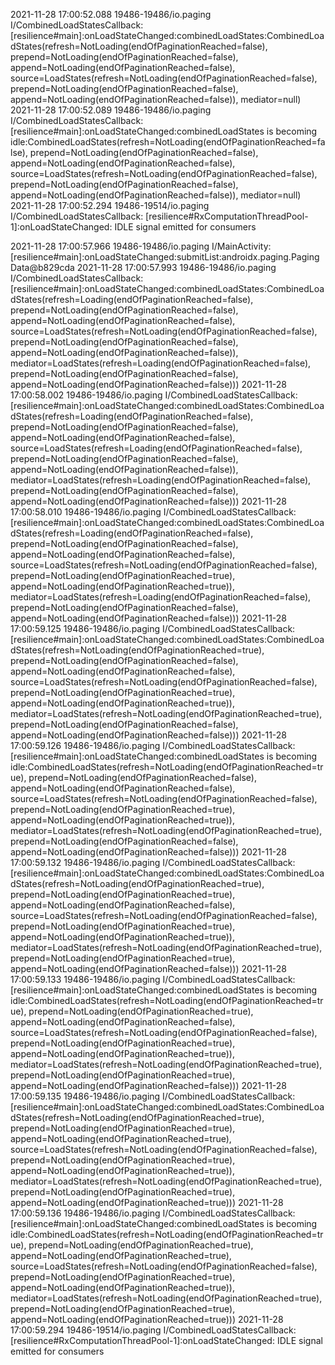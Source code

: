2021-11-28 17:00:52.088 19486-19486/io.paging I/CombinedLoadStatesCallback: [resilience#main]:onLoadStateChanged:combinedLoadStates:CombinedLoadStates(refresh=NotLoading(endOfPaginationReached=false), prepend=NotLoading(endOfPaginationReached=false), append=NotLoading(endOfPaginationReached=false), source=LoadStates(refresh=NotLoading(endOfPaginationReached=false), prepend=NotLoading(endOfPaginationReached=false), append=NotLoading(endOfPaginationReached=false)), mediator=null)
2021-11-28 17:00:52.089 19486-19486/io.paging I/CombinedLoadStatesCallback: [resilience#main]:onLoadStateChanged:combinedLoadStates is becoming idle:CombinedLoadStates(refresh=NotLoading(endOfPaginationReached=false), prepend=NotLoading(endOfPaginationReached=false), append=NotLoading(endOfPaginationReached=false), source=LoadStates(refresh=NotLoading(endOfPaginationReached=false), prepend=NotLoading(endOfPaginationReached=false), append=NotLoading(endOfPaginationReached=false)), mediator=null)
2021-11-28 17:00:52.294 19486-19514/io.paging I/CombinedLoadStatesCallback: [resilience#RxComputationThreadPool-1]:onLoadStateChanged: IDLE signal emitted for consumers




2021-11-28 17:00:57.966 19486-19486/io.paging I/MainActivity: [resilience#main]:onLoadStateChanged:submitList:androidx.paging.PagingData@b829cda
2021-11-28 17:00:57.993 19486-19486/io.paging I/CombinedLoadStatesCallback: [resilience#main]:onLoadStateChanged:combinedLoadStates:CombinedLoadStates(refresh=Loading(endOfPaginationReached=false), prepend=NotLoading(endOfPaginationReached=false), append=NotLoading(endOfPaginationReached=false), source=LoadStates(refresh=NotLoading(endOfPaginationReached=false), prepend=NotLoading(endOfPaginationReached=false), append=NotLoading(endOfPaginationReached=false)), mediator=LoadStates(refresh=Loading(endOfPaginationReached=false), prepend=NotLoading(endOfPaginationReached=false), append=NotLoading(endOfPaginationReached=false)))
2021-11-28 17:00:58.002 19486-19486/io.paging I/CombinedLoadStatesCallback: [resilience#main]:onLoadStateChanged:combinedLoadStates:CombinedLoadStates(refresh=Loading(endOfPaginationReached=false), prepend=NotLoading(endOfPaginationReached=false), append=NotLoading(endOfPaginationReached=false), source=LoadStates(refresh=Loading(endOfPaginationReached=false), prepend=NotLoading(endOfPaginationReached=false), append=NotLoading(endOfPaginationReached=false)), mediator=LoadStates(refresh=Loading(endOfPaginationReached=false), prepend=NotLoading(endOfPaginationReached=false), append=NotLoading(endOfPaginationReached=false)))
2021-11-28 17:00:58.010 19486-19486/io.paging I/CombinedLoadStatesCallback: [resilience#main]:onLoadStateChanged:combinedLoadStates:CombinedLoadStates(refresh=Loading(endOfPaginationReached=false), prepend=NotLoading(endOfPaginationReached=false), append=NotLoading(endOfPaginationReached=false), source=LoadStates(refresh=NotLoading(endOfPaginationReached=false), prepend=NotLoading(endOfPaginationReached=true), append=NotLoading(endOfPaginationReached=true)), mediator=LoadStates(refresh=Loading(endOfPaginationReached=false), prepend=NotLoading(endOfPaginationReached=false), append=NotLoading(endOfPaginationReached=false)))
2021-11-28 17:00:59.125 19486-19486/io.paging I/CombinedLoadStatesCallback: [resilience#main]:onLoadStateChanged:combinedLoadStates:CombinedLoadStates(refresh=NotLoading(endOfPaginationReached=true), prepend=NotLoading(endOfPaginationReached=false), append=NotLoading(endOfPaginationReached=false), source=LoadStates(refresh=NotLoading(endOfPaginationReached=false), prepend=NotLoading(endOfPaginationReached=true), append=NotLoading(endOfPaginationReached=true)), mediator=LoadStates(refresh=NotLoading(endOfPaginationReached=true), prepend=NotLoading(endOfPaginationReached=false), append=NotLoading(endOfPaginationReached=false)))
2021-11-28 17:00:59.126 19486-19486/io.paging I/CombinedLoadStatesCallback: [resilience#main]:onLoadStateChanged:combinedLoadStates is becoming idle:CombinedLoadStates(refresh=NotLoading(endOfPaginationReached=true), prepend=NotLoading(endOfPaginationReached=false), append=NotLoading(endOfPaginationReached=false), source=LoadStates(refresh=NotLoading(endOfPaginationReached=false), prepend=NotLoading(endOfPaginationReached=true), append=NotLoading(endOfPaginationReached=true)), mediator=LoadStates(refresh=NotLoading(endOfPaginationReached=true), prepend=NotLoading(endOfPaginationReached=false), append=NotLoading(endOfPaginationReached=false)))
2021-11-28 17:00:59.132 19486-19486/io.paging I/CombinedLoadStatesCallback: [resilience#main]:onLoadStateChanged:combinedLoadStates:CombinedLoadStates(refresh=NotLoading(endOfPaginationReached=true), prepend=NotLoading(endOfPaginationReached=true), append=NotLoading(endOfPaginationReached=false), source=LoadStates(refresh=NotLoading(endOfPaginationReached=false), prepend=NotLoading(endOfPaginationReached=true), append=NotLoading(endOfPaginationReached=true)), mediator=LoadStates(refresh=NotLoading(endOfPaginationReached=true), prepend=NotLoading(endOfPaginationReached=true), append=NotLoading(endOfPaginationReached=false)))
2021-11-28 17:00:59.133 19486-19486/io.paging I/CombinedLoadStatesCallback: [resilience#main]:onLoadStateChanged:combinedLoadStates is becoming idle:CombinedLoadStates(refresh=NotLoading(endOfPaginationReached=true), prepend=NotLoading(endOfPaginationReached=true), append=NotLoading(endOfPaginationReached=false), source=LoadStates(refresh=NotLoading(endOfPaginationReached=false), prepend=NotLoading(endOfPaginationReached=true), append=NotLoading(endOfPaginationReached=true)), mediator=LoadStates(refresh=NotLoading(endOfPaginationReached=true), prepend=NotLoading(endOfPaginationReached=true), append=NotLoading(endOfPaginationReached=false)))
2021-11-28 17:00:59.135 19486-19486/io.paging I/CombinedLoadStatesCallback: [resilience#main]:onLoadStateChanged:combinedLoadStates:CombinedLoadStates(refresh=NotLoading(endOfPaginationReached=true), prepend=NotLoading(endOfPaginationReached=true), append=NotLoading(endOfPaginationReached=true), source=LoadStates(refresh=NotLoading(endOfPaginationReached=false), prepend=NotLoading(endOfPaginationReached=true), append=NotLoading(endOfPaginationReached=true)), mediator=LoadStates(refresh=NotLoading(endOfPaginationReached=true), prepend=NotLoading(endOfPaginationReached=true), append=NotLoading(endOfPaginationReached=true)))
2021-11-28 17:00:59.136 19486-19486/io.paging I/CombinedLoadStatesCallback: [resilience#main]:onLoadStateChanged:combinedLoadStates is becoming idle:CombinedLoadStates(refresh=NotLoading(endOfPaginationReached=true), prepend=NotLoading(endOfPaginationReached=true), append=NotLoading(endOfPaginationReached=true), source=LoadStates(refresh=NotLoading(endOfPaginationReached=false), prepend=NotLoading(endOfPaginationReached=true), append=NotLoading(endOfPaginationReached=true)), mediator=LoadStates(refresh=NotLoading(endOfPaginationReached=true), prepend=NotLoading(endOfPaginationReached=true), append=NotLoading(endOfPaginationReached=true)))
2021-11-28 17:00:59.294 19486-19514/io.paging I/CombinedLoadStatesCallback: [resilience#RxComputationThreadPool-1]:onLoadStateChanged: IDLE signal emitted for consumers
